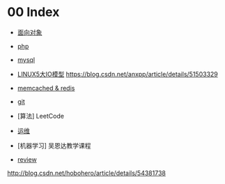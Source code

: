 # 00 Index


* [面向对象](/oop.md)

* [php](/oop.md)

* [mysql](/oop.md)

* [LINUX5大IO模型](/oop.md)
https://blog.csdn.net/anxpp/article/details/51503329

* [memcached & redis](/note-index.md)

* [git](git/index.md)
* [算法] LeetCode
* [运维](ops/index.md)
* [机器学习] 吴恩达教学课程

* [review](revew/index.md)


http://blog.csdn.net/hobohero/article/details/54381738
